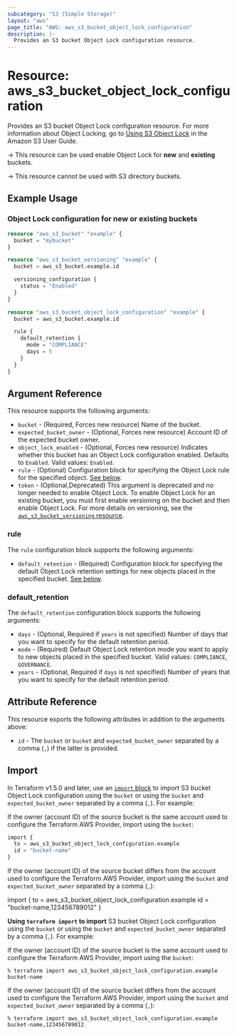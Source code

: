 ```yaml
---
subcategory: "S3 (Simple Storage)"
layout: "aws"
page_title: "AWS: aws_s3_bucket_object_lock_configuration"
description: |-
  Provides an S3 bucket Object Lock configuration resource.
---
```


# Resource: aws_s3_bucket_object_lock_configuration

Provides an S3 bucket Object Lock configuration resource. For more information about Object Locking, go to [Using S3 Object Lock](https://docs.aws.amazon.com/AmazonS3/latest/userguide/object-lock.html) in the Amazon S3 User Guide.

-> This resource can be used enable Object Lock for **new** and **existing** buckets.

-> This resource cannot be used with S3 directory buckets.

## Example Usage

### Object Lock configuration for new or existing buckets

```terraform
resource "aws_s3_bucket" "example" {
  bucket = "mybucket"
}

resource "aws_s3_bucket_versioning" "example" {
  bucket = aws_s3_bucket.example.id

  versioning_configuration {
    status = "Enabled"
  }
}

resource "aws_s3_bucket_object_lock_configuration" "example" {
  bucket = aws_s3_bucket.example.id

  rule {
    default_retention {
      mode = "COMPLIANCE"
      days = 5
    }
  }
}
```

## Argument Reference

This resource supports the following arguments:

* `bucket` - (Required, Forces new resource) Name of the bucket.
* `expected_bucket_owner` - (Optional, Forces new resource) Account ID of the expected bucket owner.
* `object_lock_enabled` - (Optional, Forces new resource) Indicates whether this bucket has an Object Lock configuration enabled. Defaults to `Enabled`. Valid values: `Enabled`.
* `rule` - (Optional) Configuration block for specifying the Object Lock rule for the specified object. [See below](#rule).
* `token` - (Optional,Deprecated) This argument is deprecated and no longer needed to enable Object Lock. 
To enable Object Lock for an existing bucket, you must first enable versioning on the bucket and then enable Object Lock. For more details on versioning, see the [`aws_s3_bucket_versioning` resource](s3_bucket_versioning.html.markdown).

### rule

The `rule` configuration block supports the following arguments:

* `default_retention` - (Required) Configuration block for specifying the default Object Lock retention settings for new objects placed in the specified bucket. [See below](#default_retention).

### default_retention

The `default_retention` configuration block supports the following arguments:

* `days` - (Optional, Required if `years` is not specified) Number of days that you want to specify for the default retention period.
* `mode` - (Required) Default Object Lock retention mode you want to apply to new objects placed in the specified bucket. Valid values: `COMPLIANCE`, `GOVERNANCE`.
* `years` - (Optional, Required if `days` is not specified) Number of years that you want to specify for the default retention period.

## Attribute Reference

This resource exports the following attributes in addition to the arguments above:

* `id` - The `bucket` or `bucket` and `expected_bucket_owner` separated by a comma (`,`) if the latter is provided.

## Import

In Terraform v1.5.0 and later, use an [`import` block](https://developer.hashicorp.com/terraform/language/import) to import S3 bucket Object Lock configuration using the `bucket` or using the `bucket` and `expected_bucket_owner` separated by a comma (`,`). For example:

If the owner (account ID) of the source bucket is the same account used to configure the Terraform AWS Provider, import using the `bucket`:

```terraform
import {
  to = aws_s3_bucket_object_lock_configuration.example
  id = "bucket-name"
}
```

If the owner (account ID) of the source bucket differs from the account used to configure the Terraform AWS Provider, import using the `bucket` and `expected_bucket_owner` separated by a comma (`,`):

import {
  to = aws_s3_bucket_object_lock_configuration.example
  id = "bucket-name,123456789012"
}

**Using `terraform import` to import** S3 bucket Object Lock configuration using the `bucket` or using the `bucket` and `expected_bucket_owner` separated by a comma (`,`). For example:

If the owner (account ID) of the source bucket is the same account used to configure the Terraform AWS Provider, import using the `bucket`:

```console
% terraform import aws_s3_bucket_object_lock_configuration.example bucket-name
```

If the owner (account ID) of the source bucket differs from the account used to configure the Terraform AWS Provider, import using the `bucket` and `expected_bucket_owner` separated by a comma (`,`):

```console
% terraform import aws_s3_bucket_object_lock_configuration.example bucket-name,123456789012
```
